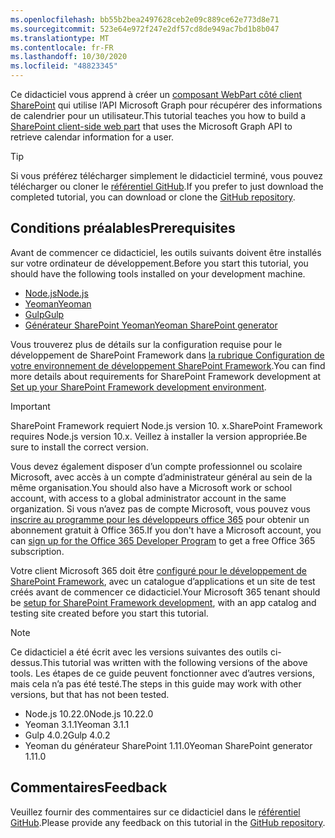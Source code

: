 ```yaml
---
ms.openlocfilehash: bb55b2bea2497628ceb2e09c889ce62e773d8e71
ms.sourcegitcommit: 523e64e972f247e2df57cd8de949ac7bd1b8b047
ms.translationtype: MT
ms.contentlocale: fr-FR
ms.lasthandoff: 10/30/2020
ms.locfileid: "48823345"
---
```

<!-- markdownlint-disable MD002 MD041 -->

<span data-ttu-id="10a81-101">Ce didacticiel vous apprend à créer un [composant WebPart côté client SharePoint](https://docs.microsoft.com/sharepoint/dev/spfx/web-parts/overview-client-side-web-parts) qui utilise l’API Microsoft Graph pour récupérer des informations de calendrier pour un utilisateur.</span><span class="sxs-lookup"><span data-stu-id="10a81-101">This tutorial teaches you how to build a [SharePoint client-side web part](https://docs.microsoft.com/sharepoint/dev/spfx/web-parts/overview-client-side-web-parts) that uses the Microsoft Graph API to retrieve calendar information for a user.</span></span>

> [!TIP]
> <span data-ttu-id="10a81-102">Si vous préférez télécharger simplement le didacticiel terminé, vous pouvez télécharger ou cloner le [référentiel GitHub](https://github.com/microsoftgraph/msgraph-training-spfx).</span><span class="sxs-lookup"><span data-stu-id="10a81-102">If you prefer to just download the completed tutorial, you can download or clone the [GitHub repository](https://github.com/microsoftgraph/msgraph-training-spfx).</span></span>

## <a name="prerequisites"></a><span data-ttu-id="10a81-103">Conditions préalables</span><span class="sxs-lookup"><span data-stu-id="10a81-103">Prerequisites</span></span>

<span data-ttu-id="10a81-104">Avant de commencer ce didacticiel, les outils suivants doivent être installés sur votre ordinateur de développement.</span><span class="sxs-lookup"><span data-stu-id="10a81-104">Before you start this tutorial, you should have the following tools installed on your development machine.</span></span>

- [<span data-ttu-id="10a81-105">Node.js</span><span class="sxs-lookup"><span data-stu-id="10a81-105">Node.js</span></span>](https://nodejs.org/en/download/releases/)
- [<span data-ttu-id="10a81-106">Yeoman</span><span class="sxs-lookup"><span data-stu-id="10a81-106">Yeoman</span></span>](https://yeoman.io/)
- [<span data-ttu-id="10a81-107">Gulp</span><span class="sxs-lookup"><span data-stu-id="10a81-107">Gulp</span></span>](https://gulpjs.com/)
- [<span data-ttu-id="10a81-108">Générateur SharePoint Yeoman</span><span class="sxs-lookup"><span data-stu-id="10a81-108">Yeoman SharePoint generator</span></span>](https://docs.microsoft.com/sharepoint/dev/spfx/toolchain/scaffolding-projects-using-yeoman-sharepoint-generator)

<span data-ttu-id="10a81-109">Vous trouverez plus de détails sur la configuration requise pour le développement de SharePoint Framework dans [la rubrique Configuration de votre environnement de développement SharePoint Framework](https://docs.microsoft.com/sharepoint/dev/spfx/set-up-your-development-environment).</span><span class="sxs-lookup"><span data-stu-id="10a81-109">You can find more details about requirements for SharePoint Framework development at [Set up your SharePoint Framework development environment](https://docs.microsoft.com/sharepoint/dev/spfx/set-up-your-development-environment).</span></span>

> [!IMPORTANT]
> <span data-ttu-id="10a81-110">SharePoint Framework requiert Node.js version 10. x.</span><span class="sxs-lookup"><span data-stu-id="10a81-110">SharePoint Framework requires Node.js version 10.x.</span></span> <span data-ttu-id="10a81-111">Veillez à installer la version appropriée.</span><span class="sxs-lookup"><span data-stu-id="10a81-111">Be sure to install the correct version.</span></span>

<span data-ttu-id="10a81-112">Vous devez également disposer d’un compte professionnel ou scolaire Microsoft, avec accès à un compte d’administrateur général au sein de la même organisation.</span><span class="sxs-lookup"><span data-stu-id="10a81-112">You should also have a Microsoft work or school account, with access to a global administrator account in the same organization.</span></span> <span data-ttu-id="10a81-113">Si vous n’avez pas de compte Microsoft, vous pouvez vous [inscrire au programme pour les développeurs office 365](https://developer.microsoft.com/office/dev-program) pour obtenir un abonnement gratuit à Office 365.</span><span class="sxs-lookup"><span data-stu-id="10a81-113">If you don't have a Microsoft account, you can [sign up for the Office 365 Developer Program](https://developer.microsoft.com/office/dev-program) to get a free Office 365 subscription.</span></span>

<span data-ttu-id="10a81-114">Votre client Microsoft 365 doit être [configuré pour le développement de SharePoint Framework](https://docs.microsoft.com/sharepoint/dev/spfx/set-up-your-developer-tenant), avec un catalogue d’applications et un site de test créés avant de commencer ce didacticiel.</span><span class="sxs-lookup"><span data-stu-id="10a81-114">Your Microsoft 365 tenant should be [setup for SharePoint Framework development](https://docs.microsoft.com/sharepoint/dev/spfx/set-up-your-developer-tenant), with an app catalog and testing site created before you start this tutorial.</span></span>

> [!NOTE]
> <span data-ttu-id="10a81-115">Ce didacticiel a été écrit avec les versions suivantes des outils ci-dessus.</span><span class="sxs-lookup"><span data-stu-id="10a81-115">This tutorial was written with the following versions of the above tools.</span></span> <span data-ttu-id="10a81-116">Les étapes de ce guide peuvent fonctionner avec d’autres versions, mais cela n’a pas été testé.</span><span class="sxs-lookup"><span data-stu-id="10a81-116">The steps in this guide may work with other versions, but that has not been tested.</span></span>
>
> - <span data-ttu-id="10a81-117">Node.js 10.22.0</span><span class="sxs-lookup"><span data-stu-id="10a81-117">Node.js 10.22.0</span></span>
> - <span data-ttu-id="10a81-118">Yeoman 3.1.1</span><span class="sxs-lookup"><span data-stu-id="10a81-118">Yeoman 3.1.1</span></span>
> - <span data-ttu-id="10a81-119">Gulp 4.0.2</span><span class="sxs-lookup"><span data-stu-id="10a81-119">Gulp 4.0.2</span></span>
> - <span data-ttu-id="10a81-120">Yeoman du générateur SharePoint 1.11.0</span><span class="sxs-lookup"><span data-stu-id="10a81-120">Yeoman SharePoint generator 1.11.0</span></span>

## <a name="feedback"></a><span data-ttu-id="10a81-121">Commentaires</span><span class="sxs-lookup"><span data-stu-id="10a81-121">Feedback</span></span>

<span data-ttu-id="10a81-122">Veuillez fournir des commentaires sur ce didacticiel dans le [référentiel GitHub](https://github.com/microsoftgraph/msgraph-training-spfx).</span><span class="sxs-lookup"><span data-stu-id="10a81-122">Please provide any feedback on this tutorial in the [GitHub repository](https://github.com/microsoftgraph/msgraph-training-spfx).</span></span>
